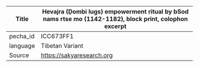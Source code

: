 |Title | Hevajra (Ḍombi lugs) empowerment ritual by bSod nams rtse mo (1142-1182), block print, colophon excerpt 
| --- | --- 
|pecha_id | ICC673FF1
|language | Tibetan Variant
|Source | https://sakyaresearch.org